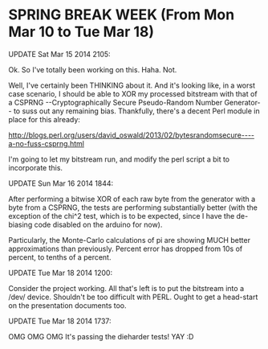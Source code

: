 SPRING BREAK WEEK (From Mon Mar 10 to Tue Mar 18)
=================================================

UPDATE Sat Mar 15 2014 2105:

Ok. So I've totally been working on this. Haha. Not. 

Well, I've certainly been THINKING about it. And it's looking like, in a 
worst case scenario, I should be able to XOR my processed bitstream with that 
of a CSPRNG --Cryptographically Secure Pseudo-Random Number Generator-- to 
suss out any remaining bias. Thankfully, there's a decent Perl module in 
place for this already:

http://blogs.perl.org/users/david_oswald/2013/02/bytesrandomsecure----a-no-fuss-csprng.html

I'm going to let my bitstream run, and modify the perl script a bit to 
incorporate this.

UPDATE Sun Mar 16 2014 1844:

After performing a bitwise XOR of each raw byte from the generator with a 
byte from a CSPRNG, the tests are performing substantially better (with the 
exception of the chi^2 test, which is to be expected, since I have the 
de-biasing code disabled on the arduino for now).

Particularly, the Monte-Carlo calculations of pi are showing MUCH better 
approximations than previously. Percent error has dropped from 10s of percent, 
to tenths of a percent.

UPDATE Tue Mar 18 2014 1200:

Consider the project working. All that's left is to put the bitstream into a 
/dev/ device. Shouldn't be too difficult with PERL. Ought to get a head-start 
on the presentation documents too.

UPDATE Tue Mar 18 2014 1737:

OMG OMG OMG It's passing the dieharder tests! YAY :D
